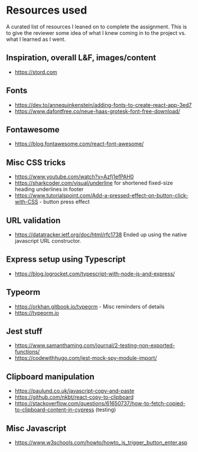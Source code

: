 # Resources used

A curated list of resources I leaned on to complete the assignment.  This is to give the
reviewer some idea of what I knew coming in to the project vs. what I learned as I went.

## Inspiration, overall L&F, images/content
- https://stord.com

## Fonts
- https://dev.to/annequinkenstein/adding-fonts-to-create-react-app-3ed7
- https://www.dafontfree.co/neue-haas-grotesk-font-free-download/

## Fontawesome
- https://blog.fontawesome.com/react-font-awesome/

## Misc CSS tricks
- https://www.youtube.com/watch?v=Azfj1efPAH0
- https://sharkcoder.com/visual/underline for shortened fixed-size heading underlines in footer
- https://www.tutorialspoint.com/Add-a-pressed-effect-on-button-click-with-CSS - button press effect

## URL validation
- https://datatracker.ietf.org/doc/html/rfc1738  Ended up using the native javascript URL constructor.

## Express setup using Typescript
- https://blog.logrocket.com/typescript-with-node-js-and-express/

## Typeorm
- https://orkhan.gitbook.io/typeorm - Misc reminders of details
- https://typeorm.io

## Jest stuff
- https://www.samanthaming.com/journal/2-testing-non-exported-functions/
- https://codewithhugo.com/jest-mock-spy-module-import/

## Clipboard manipulation
- https://paulund.co.uk/javascript-copy-and-paste
- https://github.com/nkbt/react-copy-to-clipboard
- https://stackoverflow.com/questions/61650737/how-to-fetch-copied-to-clipboard-content-in-cypress  (testing)

## Misc Javascript
- https://www.w3schools.com/howto/howto_js_trigger_button_enter.asp
